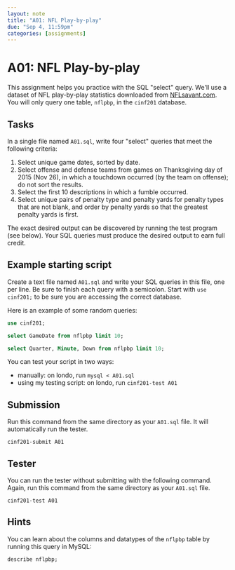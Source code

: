 ```yaml
---
layout: note
title: "A01: NFL Play-by-play"
due: "Sep 4, 11:59pm"
categories: [assignments]
---
```


# A01: NFL Play-by-play

This assignment helps you practice with the SQL "select" query. We'll use a
dataset of NFL play-by-play statistics downloaded from
[NFLsavant.com](http://nflsavant.com/about.php). You will only query one table,
`nflpbp`, in the `cinf201` database.

## Tasks

In a single file named `A01.sql`, write four "select" queries that meet the
following criteria:

1. Select unique game dates, sorted by date.
2. Select offense and defense teams from games on Thanksgiving day of
   2015 (Nov 26), in which a touchdown occurred (by the team on offense);
   do not sort the results.
3. Select the first 10 descriptions in which a fumble occurred.
4. Select unique pairs of penalty type and penalty yards for penalty
   types that are not blank, and order by penalty yards so that the
   greatest penalty yards is first.
   
The exact desired output can be discovered by running the test program
(see below). Your SQL queries must produce the desired output to earn
full credit.


## Example starting script

Create a text file named `A01.sql` and write your SQL queries in this
file, one per line. Be sure to finish each query with a
semicolon. Start with `use cinf201;` to be sure you are accessing the
correct database.

Here is an example of some random queries:

~~~ sql
use cinf201;

select GameDate from nflpbp limit 10;

select Quarter, Minute, Down from nflpbp limit 10;
~~~

You can test your script in two ways:

- manually: on londo, run `mysql < A01.sql`
- using my testing script: on londo, run `cinf201-test A01`

## Submission

Run this command from the same directory as your `A01.sql` file. It will automatically run the tester.

~~~
cinf201-submit A01
~~~

## Tester

You can run the tester without submitting with the following command. Again, run this command from the same directory as your `A01.sql` file.

~~~
cinf201-test A01
~~~

## Hints

You can learn about the columns and datatypes of the `nflpbp` table by running this query in MySQL:

~~~ sql
describe nflpbp;
~~~
